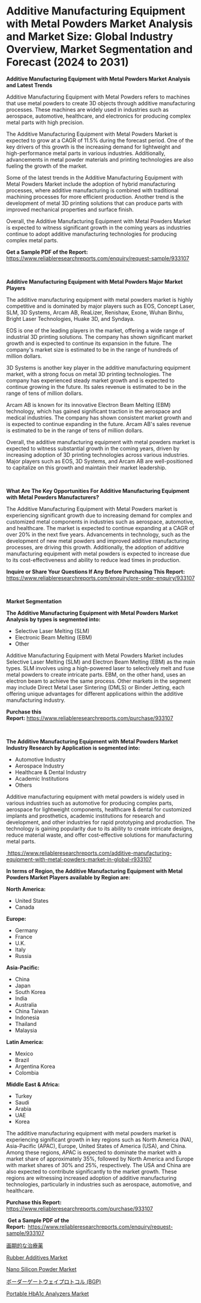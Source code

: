 <p><h1>Additive Manufacturing Equipment with Metal Powders Market Analysis and Market Size: Global Industry Overview, Market Segmentation and Forecast (2024 to 2031)</h1></p><p><strong>Additive Manufacturing Equipment with Metal Powders Market Analysis and Latest Trends</strong></p>
<p><p>Additive Manufacturing Equipment with Metal Powders refers to machines that use metal powders to create 3D objects through additive manufacturing processes. These machines are widely used in industries such as aerospace, automotive, healthcare, and electronics for producing complex metal parts with high precision.</p><p>The Additive Manufacturing Equipment with Metal Powders Market is expected to grow at a CAGR of 11.5% during the forecast period. One of the key drivers of this growth is the increasing demand for lightweight and high-performance metal parts in various industries. Additionally, advancements in metal powder materials and printing technologies are also fueling the growth of the market.</p><p>Some of the latest trends in the Additive Manufacturing Equipment with Metal Powders Market include the adoption of hybrid manufacturing processes, where additive manufacturing is combined with traditional machining processes for more efficient production. Another trend is the development of metal 3D printing solutions that can produce parts with improved mechanical properties and surface finish.</p><p>Overall, the Additive Manufacturing Equipment with Metal Powders Market is expected to witness significant growth in the coming years as industries continue to adopt additive manufacturing technologies for producing complex metal parts.</p></p>
<p><strong>Get a Sample PDF of the Report:&nbsp;</strong> <a href="https://www.reliableresearchreports.com/enquiry/request-sample/933107">https://www.reliableresearchreports.com/enquiry/request-sample/933107</a></p>
<p>&nbsp;</p>
<p><strong>Additive Manufacturing Equipment with Metal Powders Major Market Players</strong></p>
<p><p>The additive manufacturing equipment with metal powders market is highly competitive and is dominated by major players such as EOS, Concept Laser, SLM, 3D Systems, Arcam AB, ReaLizer, Renishaw, Exone, Wuhan Binhu, Bright Laser Technologies, Huake 3D, and Syndaya.</p><p>EOS is one of the leading players in the market, offering a wide range of industrial 3D printing solutions. The company has shown significant market growth and is expected to continue its expansion in the future. The company's market size is estimated to be in the range of hundreds of million dollars.</p><p>3D Systems is another key player in the additive manufacturing equipment market, with a strong focus on metal 3D printing technologies. The company has experienced steady market growth and is expected to continue growing in the future. Its sales revenue is estimated to be in the range of tens of million dollars.</p><p>Arcam AB is known for its innovative Electron Beam Melting (EBM) technology, which has gained significant traction in the aerospace and medical industries. The company has shown consistent market growth and is expected to continue expanding in the future. Arcam AB's sales revenue is estimated to be in the range of tens of million dollars.</p><p>Overall, the additive manufacturing equipment with metal powders market is expected to witness substantial growth in the coming years, driven by increasing adoption of 3D printing technologies across various industries. Major players such as EOS, 3D Systems, and Arcam AB are well-positioned to capitalize on this growth and maintain their market leadership.</p></p>
<p>&nbsp;</p>
<p><strong>What Are The Key Opportunities For Additive Manufacturing Equipment with Metal Powders Manufacturers?</strong></p>
<p><p>The Additive Manufacturing Equipment with Metal Powders market is experiencing significant growth due to increasing demand for complex and customized metal components in industries such as aerospace, automotive, and healthcare. The market is expected to continue expanding at a CAGR of over 20% in the next five years. Advancements in technology, such as the development of new metal powders and improved additive manufacturing processes, are driving this growth. Additionally, the adoption of additive manufacturing equipment with metal powders is expected to increase due to its cost-effectiveness and ability to reduce lead times in production.</p></p>
<p><strong>Inquire or Share Your Questions If Any Before Purchasing This Report:</strong> <a href="https://www.reliableresearchreports.com/enquiry/pre-order-enquiry/933107">https://www.reliableresearchreports.com/enquiry/pre-order-enquiry/933107</a></p>
<p>&nbsp;</p>
<p><strong>Market Segmentation</strong></p>
<p><strong>The Additive Manufacturing Equipment with Metal Powders Market Analysis by types is segmented into:</strong></p>
<p><ul><li>Selective Laser Melting (SLM)</li><li>Electronic Beam Melting (EBM)</li><li>Other</li></ul></p>
<p><p>Additive Manufacturing Equipment with Metal Powders Market includes Selective Laser Melting (SLM) and Electron Beam Melting (EBM) as the main types. SLM involves using a high-powered laser to selectively melt and fuse metal powders to create intricate parts. EBM, on the other hand, uses an electron beam to achieve the same process. Other markets in the segment may include Direct Metal Laser Sintering (DMLS) or Binder Jetting, each offering unique advantages for different applications within the additive manufacturing industry.</p></p>
<p><strong>Purchase this Report:&nbsp;</strong><a href="https://www.reliableresearchreports.com/purchase/933107">https://www.reliableresearchreports.com/purchase/933107</a></p>
<p>&nbsp;</p>
<p><strong>The Additive Manufacturing Equipment with Metal Powders Market Industry Research by Application is segmented into:</strong></p>
<p><ul><li>Automotive Industry</li><li>Aerospace Industry</li><li>Healthcare & Dental Industry</li><li>Academic Institutions</li><li>Others</li></ul></p>
<p><p>Additive manufacturing equipment with metal powders is widely used in various industries such as automotive for producing complex parts, aerospace for lightweight components, healthcare & dental for customized implants and prosthetics, academic institutions for research and development, and other industries for rapid prototyping and production. The technology is gaining popularity due to its ability to create intricate designs, reduce material waste, and offer cost-effective solutions for manufacturing metal parts.</p></p>
<p><a href="https://www.reliableresearchreports.com/additive-manufacturing-equipment-with-metal-powders-market-in-global-r933107">&nbsp;https://www.reliableresearchreports.com/additive-manufacturing-equipment-with-metal-powders-market-in-global-r933107</a></p>
<p><strong>In terms of Region, the Additive Manufacturing Equipment with Metal Powders Market Players available by Region are:</strong></p>
<p>
    <p> <strong> North America: </strong>
        <ul>
            <li>United States</li>
            <li>Canada</li>
        </ul>
        </p> 
    <p> <strong> Europe: </strong>
        <ul>
            <li>Germany</li>
            <li>France</li>
            <li>U.K.</li>
            <li>Italy</li>
            <li>Russia</li>
        </ul>
        </p> 
    <p> <strong> Asia-Pacific: </strong>
        <ul>
            <li>China</li>
            <li>Japan</li>
            <li>South Korea</li>
            <li>India</li>
            <li>Australia</li>
            <li>China Taiwan</li>
            <li>Indonesia</li>
            <li>Thailand</li>
            <li>Malaysia</li>
        </ul>
        </p> 
    <p> <strong> Latin America: </strong>
        <ul>
            <li>Mexico</li>
            <li>Brazil</li>
            <li>Argentina Korea</li>
            <li>Colombia</li>
        </ul>
        </p> 
    <p> <strong> Middle East & Africa: </strong>
        <ul>
            <li>Turkey</li>
            <li>Saudi</li>
            <li>Arabia</li>
            <li>UAE</li>
            <li>Korea</li>
        </ul>
    </p>
    </p>
<p><p>The additive manufacturing equipment with metal powders market is experiencing significant growth in key regions such as North America (NA), Asia-Pacific (APAC), Europe, United States of America (USA), and China. Among these regions, APAC is expected to dominate the market with a market share of approximately 35%, followed by North America and Europe with market shares of 30% and 25%, respectively. The USA and China are also expected to contribute significantly to the market growth. These regions are witnessing increased adoption of additive manufacturing technologies, particularly in industries such as aerospace, automotive, and healthcare.</p></p>
<p><strong>Purchase this Report: </strong><a href="https://www.reliableresearchreports.com/purchase/933107">https://www.reliableresearchreports.com/purchase/933107</a></p>
<p>&nbsp;<strong>Get a Sample PDF of the Report:&nbsp;&nbsp;</strong><a href="https://www.reliableresearchreports.com/enquiry/request-sample/933107">https://www.reliableresearchreports.com/enquiry/request-sample/933107</a></p>
<p><strong></strong></p>
<p><p><a href="https://medium.com/@vidarogahn/%E7%AA%81%E7%A0%B4%E7%9A%84%E3%81%AA%E6%B2%BB%E7%99%82%E8%96%AC%E5%B8%82%E5%A0%B4-%E3%82%B0%E3%83%AD%E3%83%BC%E3%83%90%E3%83%AB%E3%81%8A%E3%82%88%E3%81%B3%E5%9C%B0%E5%9F%9F%E5%88%A5%E5%88%86%E6%9E%90-%E5%9C%B0%E5%9F%9F-%E5%9B%BD%E3%83%AC%E3%83%99%E3%83%AB%E3%81%AE%E5%88%86%E6%9E%90-%E3%81%8A%E3%82%88%E3%81%B3%E7%AB%B6%E4%BA%89%E7%92%B0%E5%A2%83%E3%81%AB%E7%84%A6%E7%82%B9%E3%82%92%E5%BD%93%E3%81%A6%E3%82%8B-06b10d483526">画期的な治療薬</a></p><p><a href="https://medium.com/@anna.vaughan3423/global-rubber-additives-market-focus-on-application-end-use-industry-type-equipment-and-region-50b776c53a37">Rubber Additives Market</a></p><p><a href="https://github.com/pizolina/Market-Research-Report-List-6/blob/main/nano-silicon-powder-market.md">Nano Silicon Powder Market</a></p><p><a href="https://medium.com/@vidarogahn/%E3%82%B0%E3%83%AD%E3%83%BC%E3%83%90%E3%83%AB%E3%83%9C%E3%83%BC%E3%83%80%E3%83%BC%E3%82%B2%E3%83%BC%E3%83%88%E3%82%A6%E3%82%A7%E3%82%A4%E3%83%97%E3%83%AD%E3%83%88%E3%82%B3%E3%83%AB-bgp-%E5%B8%82%E5%A0%B4%E3%81%AE%E3%82%B5%E3%82%A4%E3%82%BA%E3%81%A8%E5%B8%82%E5%A0%B4%E5%8B%95%E5%90%91%E5%88%86%E6%9E%90-%E5%9C%B0%E5%9F%9F%E5%88%A5%E8%A6%8B%E9%80%9A%E3%81%97-%E7%AB%B6%E4%BA%89%E6%88%A6%E7%95%A5%E3%81%AB%E3%82%88%E3%82%8B%E4%BA%88%E6%B8%AC-2024%E5%B9%B4%E3%81%8B%E3%82%892031%E5%B9%B4%E3%81%BE%E3%81%A7-4056602f62d9">ボーダーゲートウェイプロトコル (BGP)</a></p><p><a href="https://issuu.com/reportprime-2/docs/portable-hba1c-analyzers-market-siz_fa55e91b4bb078">Portable HbA1c Analyzers Market</a></p></p>